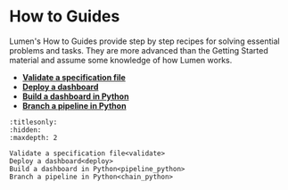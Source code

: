 # How to Guides


Lumen's How to Guides provide step by step recipes for solving
essential problems and tasks. They are more advanced than the 
Getting Started material and assume some knowledge of how Lumen works.

* **[Validate a specification file](validate)**
* **[Deploy a dashboard](deploy)**
* **[Build a dashboard in Python](pipeline_python)**
* **[Branch a pipeline in Python](chain_python)**

```{toctree}
:titlesonly:
:hidden:
:maxdepth: 2

Validate a specification file<validate>
Deploy a dashboard<deploy>
Build a dashboard in Python<pipeline_python>
Branch a pipeline in Python<chain_python>
```
